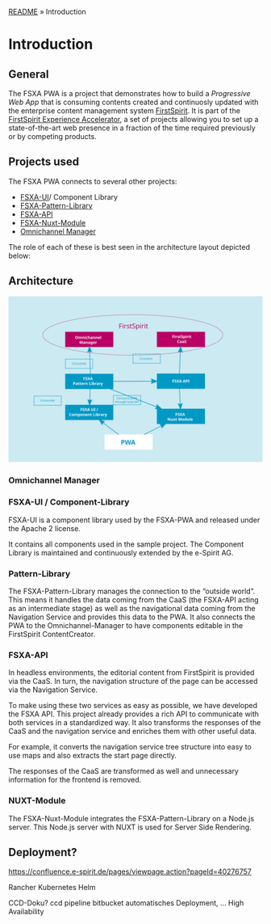 [README](../README.md) » Introduction

# Introduction

## General

The FSXA PWA is a project that demonstrates how to build a *Progressive Web App* that is consuming contents created and continuosly updated with the enterprise content management system [FirstSpirit](https://www.e-spirit.com/en/product/firstspirit-dxp/enterprise-cms/). It is part of the [FirstSpirit Experience Accelerator](https://docs.e-spirit.com/module/fsxa/), a set of projects allowing you to set up a state-of-the-art web presence in a fraction of the time required previously or by competing products.

## Projects used

The FSXA PWA connects to several other projects:

* [FSXA-UI](https://github.com/e-Spirit/fsxa-ui)/ Component Library
* [FSXA-Pattern-Library](https://github.com/e-Spirit/fsxa-pattern-library)
* [FSXA-API](https://github.com/e-Spirit/fsxa-api)
* [FSXA-Nuxt-Module](https://github.com/e-Spirit/fsxa-nuxt-module)
* [Omnichannel Manager](http://docs.e-spirit.com/tpp/)

The role of each of these is best seen in the architecture layout depicted below:

## Architecture

![FSXA Architecture](./imgs/FSXA_PWA_Architecture.svg)

### Omnichannel Manager


### FSXA-UI / Component-Library

FSXA-UI is a component library used by the FSXA-PWA and released under the Apache 2 license.

It contains all components used in the sample project. The Component Library is maintained and continuously extended by the e-Spirit AG.

### Pattern-Library

The FSXA-Pattern-Library manages the connection to the “outside world”. This means it handles the data coming from the CaaS (the FSXA-API acting as an intermediate stage) as well as the navigational data coming from the Navigation Service and provides this data to the PWA. It also connects the PWA to the Omnichannel-Manager to have components editable in the FirstSpirit ContentCreator.

### FSXA-API

In headless environments, the editorial content from FirstSpirit is provided via the CaaS. In turn, the navigation structure of the page can be accessed via the Navigation Service.

To make using these two services as easy as possible, we have developed the FSXA API. This project already provides a rich API to communicate with both services in a standardized way. It also transforms the responses of the CaaS and the navigation service and enriches them with other useful data.

For example, it converts the navigation service tree structure into easy to use maps and also extracts the start page directly.

The responses of the CaaS are transformed as well and unnecessary information for the frontend is removed.

### NUXT-Module

The FSXA-Nuxt-Module integrates the FSXA-Pattern-Library on a Node.js server. This Node.js server with NUXT is used for Server Side Rendering.

## Deployment?

https://confluence.e-spirit.de/pages/viewpage.action?pageId=40276757


Rancher Kubernetes Helm


CCD-Doku?
ccd pipeline
bitbucket
automatisches Deployment, ...
High Availability
